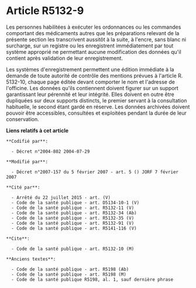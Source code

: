 # Article R5132-9

Les personnes habilitées à exécuter les ordonnances ou les commandes comportant des médicaments autres que les préparations
relevant de la présente section les transcrivent aussitôt à la suite, à l'encre, sans blanc ni surcharge, sur un registre ou
les enregistrent immédiatement par tout système approprié ne permettant aucune modification des données qu'il contient après
validation de leur enregistrement.

Les systèmes d'enregistrement permettent une édition immédiate à la demande de toute autorité de contrôle des mentions
prévues à l'article R. 5132-10, chaque page éditée devant comporter le nom et l'adresse de l'officine. Les données qu'ils
contiennent doivent figurer sur un support garantissant leur pérennité et leur intégrité. Elles doivent en outre être
dupliquées sur deux supports distincts, le premier servant à la consultation habituelle, le second étant gardé en réserve.
Les données archivées doivent pouvoir être accessibles, consultées et exploitées pendant la durée de leur conservation.

**Liens relatifs à cet article**

	**Codifié par**:

	  - Décret n°2004-802 2004-07-29

	**Modifié par**:

	  - Décret n°2007-157 du 5 février 2007 - art. 5 () JORF 7 février 2007

	**Cité par**:

	  - Arrêté du 22 juillet 2015 - art. (V)
	  - Code de la santé publique - art. D5134-10-1 (V)
	  - Code de la santé publique - art. R5132-11 (V)
	  - Code de la santé publique - art. R5132-34 (Ab)
	  - Code de la santé publique - art. R5132-35 (V)
	  - Code de la santé publique - art. R5132-91 (V)
	  - Code de la santé publique - art. R5141-116 (V)

	**Cite**:

	  - Code de la santé publique - art. R5132-10 (M)

	**Anciens textes**:

	  - Code de la santé publique - art. R5198 (Ab)
	  - Code de la santé publique - art. R5198 (M)
	  - Code de la santé publique R5198, al. 1, sauf dernière phrase

